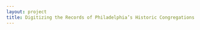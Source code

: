 ```yaml
--- 
layout: project 
title: Digitizing the Records of Philadelphia’s Historic Congregations: Providing Documentation for the Political, Social and Cultural Developments in Philadelphia
---
```



